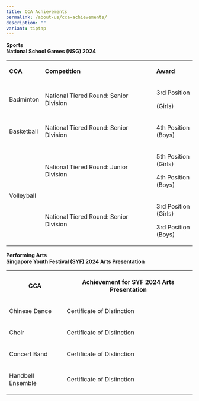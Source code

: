 ```yaml
---
title: CCA Achievements
permalink: /about-us/cca-achievements/
description: ""
variant: tiptap
---
```

<p><strong>Sports</strong>
<br><strong>National School Games (NSG) 2024</strong>
</p>
<table style="minWidth: 75px">
<colgroup>
<col>
<col>
<col>
</colgroup>
<tbody>
<tr>
<td rowspan="1" colspan="1">
<p><strong>CCA</strong>
</p>
</td>
<td rowspan="1" colspan="1">
<p><strong>Competition</strong>
</p>
</td>
<td rowspan="1" colspan="1">
<p><strong>Award</strong>
</p>
</td>
</tr>
<tr>
<td rowspan="1" colspan="1">
<p>Badminton</p>
</td>
<td rowspan="1" colspan="1">
<p>National Tiered Round: Senior Division</p>
</td>
<td rowspan="1" colspan="1">
<p>3rd Position</p>
<p>(Girls)</p>
<p></p>
</td>
</tr>
<tr>
<td rowspan="1" colspan="1">
<p>Basketball</p>
</td>
<td rowspan="1" colspan="1">
<p>National Tiered Round: Senior Division</p>
</td>
<td rowspan="1" colspan="1">
<p>4th&nbsp;Position
<br>(Boys)</p>
</td>
</tr>
<tr>
<td rowspan="2" colspan="1">
<p>Volleyball</p>
</td>
<td rowspan="1" colspan="1">
<p>National Tiered Round: Junior Division</p>
</td>
<td rowspan="1" colspan="1">
<p>5th&nbsp;Position
<br>(Girls)</p>
<p>4th&nbsp;Position
<br>(Boys)</p>
</td>
</tr>
<tr>
<td rowspan="1" colspan="1">
<p>National Tiered Round: Senior Division</p>
</td>
<td rowspan="1" colspan="1">
<p>3rd&nbsp;Position
<br>(Girls)</p>
<p>3rd&nbsp;Position
<br>(Boys)</p>
</td>
</tr>
</tbody>
</table>
<p></p>
<p><strong>Performing Arts</strong>
<br><strong>Singapore Youth Festival (SYF) 2024 Arts Presentation</strong>
</p>
<table style="minWidth: 50px">
<colgroup>
<col>
<col>
</colgroup>
<tbody>
<tr>
<th rowspan="1" colspan="1">
<p>CCA</p>
</th>
<th rowspan="1" colspan="1">
<p>Achievement for SYF 2024 Arts Presentation</p>
</th>
</tr>
<tr>
<td rowspan="1" colspan="1">
<p>Chinese Dance</p>
</td>
<td rowspan="1" colspan="1">
<p>Certificate of Distinction</p>
</td>
</tr>
<tr>
<td rowspan="1" colspan="1">
<p>Choir</p>
</td>
<td rowspan="1" colspan="1">
<p>Certificate of Distinction</p>
</td>
</tr>
<tr>
<td rowspan="1" colspan="1">
<p>Concert Band</p>
</td>
<td rowspan="1" colspan="1">
<p>Certificate of Distinction</p>
</td>
</tr>
<tr>
<td rowspan="1" colspan="1">
<p>Handbell Ensemble</p>
</td>
<td rowspan="1" colspan="1">
<p>Certificate of Distinction</p>
</td>
</tr>
</tbody>
</table>
<p></p>